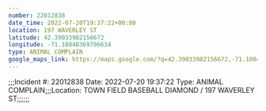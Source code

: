 ```yaml
---
number: 22012838
date_time: 2022-07-20T19:37:22+00:00
location: 197 WAVERLEY ST
latitude: 42.39033982156672
longitude: -71.18048369796634
type: ANIMAL COMPLAIN
google_maps_link: https://maps.google.com/?q=42.39033982156672,-71.18048369796634
---
```


;;;Incident #: 22012838  Date: 2022-07-20 19:37:22   Type: ANIMAL COMPLAIN;;;Location: TOWN FIELD BASEBALL DIAMOND / 197 WAVERLEY ST;;;;;;
